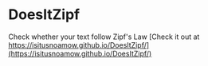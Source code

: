 # DoesItZipf

Check whether your text follow Zipf's Law
[Check it out at https://isitusnoamow.github.io/DoesItZipf/](https://isitusnoamow.github.io/DoesItZipf/)
